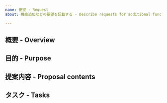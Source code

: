 ```yaml
---
name: 要望 - Request
about: 機能追加などの要望を記載する - Describe requests for additional functions

---
```


## 概要 - Overview


## 目的 - Purpose


## 提案内容 - Proposal contents


## タスク - Tasks

